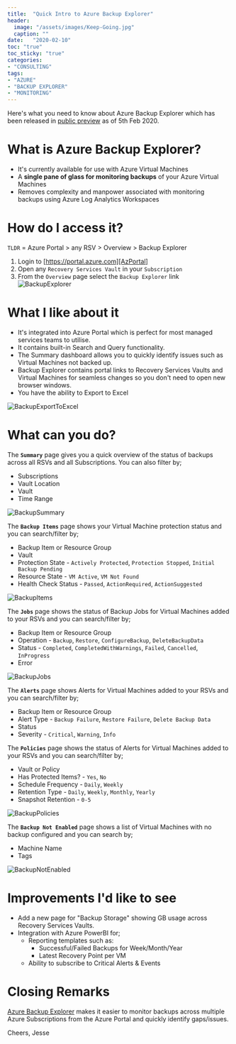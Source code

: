 ```yaml
---
title:  "Quick Intro to Azure Backup Explorer"
header:
  image: "/assets/images/Keep-Going.jpg"
  caption: ""
date:   "2020-02-10"
toc: "true"
toc_sticky: "true"
categories: 
- "CONSULTING"
tags: 
- "AZURE"
- "BACKUP EXPLORER"
- "MONITORING"
---
```

Here's what you need to know about Azure Backup Explorer which has been released in [public preview][BackupExplorerPreview] as of 5th Feb 2020.

# What is Azure Backup Explorer?
- It's currently available for use with Azure Virtual Machines
- A <b>single pane of glass for monitoring backups</b> of your Azure Virtual Machines
- Removes complexity and manpower associated with monitoring backups using Azure Log Analytics Workspaces

# How do I access it?
`TLDR` = Azure Portal > any RSV > Overview > Backup Explorer

1. Login to [https://portal.azure.com][AzPortal]
2. Open any `Recovery Services Vault` in your `Subscription`
3. From the `Overview` page select the `Backup Explorer` link
![BackupExplorer](/assets/images/BackupExplorer.png)


# What I like about it
- It's integrated into Azure Portal which is perfect for most managed services teams to utilise.
- It contains built-in Search and Query functionality.
- The Summary dashboard allows you to quickly identify issues such as Virtual Machines not backed up.
- Backup Explorer contains portal links to Recovery Services Vaults and Virtual Machines for seamless changes so you don't need to open new browser windows.
- You have the ability to Export to Excel

![BackupExportToExcel](/assets/images/BackupExportToExcel.png)

# What can you do?
The <b>`Summary`</b> page gives you a quick overview of the status of backups across all RSVs and all Subscriptions. You can also filter by;
- Subscriptions
- Vault Location
- Vault
- Time Range

![BackupSummary](/assets/images/BackupSummary.png)

The <b>`Backup Items`</b> page shows your Virtual Machine protection status and you can search/filter by;
- Backup Item or Resource Group
- Vault
- Protection State - `Actively Protected`, `Protection Stopped`, `Initial Backup Pending`
- Resource State - `VM Active`, `VM Not Found`
- Health Check Status - `Passed`, `ActionRequired`, `ActionSuggested`

![BackupItems](/assets/images/BackupItems.png)

The <b>`Jobs`</b> page shows the status of Backup Jobs for Virtual Machines added to your RSVs and you can search/filter by;
- Backup Item or Resource Group
- Operation - `Backup`, `Restore`, `ConfigureBackup`, `DeleteBackupData`
- Status - `Completed`, `CompletedWithWarnings`, `Failed`, `Cancelled`, `InProgress`
- Error

![BackupJobs](/assets/images/BackupJobs.png)

The <b>`Alerts`</b> page shows Alerts for Virtual Machines added to your RSVs and you can search/filter by;
- Backup Item or Resource Group
- Alert Type - `Backup Failure`, `Restore Failure`, `Delete Backup Data`
- Status
- Severity - `Critical`, `Warning`, `Info`

The <b>`Policies`</b> page shows the status of Alerts for Virtual Machines added to your RSVs and you can search/filter by;
- Vault or Policy
- Has Protected Items? - `Yes`, `No`
- Schedule Frequency - `Daily`, `Weekly`
- Retention Type - `Daily`, `Weekly`, `Monthly`, `Yearly`
- Snapshot Retention - `0-5`

![BackupPolicies](/assets/images/BackupPolicies.png)

The <b>`Backup Not Enabled`</b> page shows a list of Virtual Machines with no backup configured and you can search by;
- Machine Name
- Tags

![BackupNotEnabled](/assets/images/BackupNotEnabled.png)

# Improvements I'd like to see
- Add a new page for "Backup Storage" showing GB usage across Recovery Services Vaults.
- Integration with Azure PowerBI for;
    - Reporting templates such as:
        - Successful/Failed Backups for Week/Month/Year
        - Latest Recovery Point per VM
    - Ability to subscribe to Critical Alerts & Events

[AzPortal]:https://portal.azure.com

# Closing Remarks
[Azure Backup Explorer][AzureBackupExplorer] makes it easier to monitor backups across multiple Azure Subscriptions from the Azure Portal and quickly identify gaps/issues.

Cheers,
Jesse

<!--more-->

[AzPortal]:https://portal.azure.com
[AzureBackupExplorer]:https://docs.microsoft.com/en-gb/azure/backup/monitor-azure-backup-with-backup-explorer
[BackupExplorerPreview]:https://azure.microsoft.com/en-gb/blog/backup-explorer-now-available-in-preview/